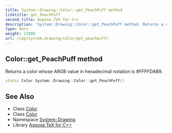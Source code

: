 ```yaml
---
title: System::Drawing::Color::get_PeachPuff method
linktitle: get_PeachPuff
second_title: Aspose.TeX for C++
description: 'System::Drawing::Color::get_PeachPuff method. Returns a color whose ARGB value in hexadecimal notation is #FFFFDAB9 in C++.'
type: docs
weight: 12900
url: /cpp/system.drawing/color/get_peachpuff/
---
```

## Color::get_PeachPuff method


Returns a color whose ARGB value in hexadecimal notation is #FFFFDAB9.

```cpp
static Color System::Drawing::Color::get_PeachPuff()
```

## See Also

* Class [Color](../)
* Class [Color](../)
* Namespace [System::Drawing](../../)
* Library [Aspose.TeX for C++](../../../)
